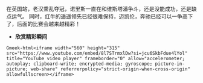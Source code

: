 在英国站，老汉乘乱夺冠，诺里斯一直在和维斯塔潘争斗，还是没能成功，还是缺点运气。
同时，红牛的遥遥领先已经很难保持，迈凯伦，奔驰已经可以一争高下了，后面的比赛会越来越精彩！

- **欣赏精彩瞬间**

`Gmeek-html<iframe width="560" height="315" src="https://www.youtube.com/embed/8l7STrmxlDw?si=jcu6SkbFdue4lYol" title="YouTube video player" frameborder="0" allow="accelerometer; autoplay; clipboard-write; encrypted-media; gyroscope; picture-in-picture; web-share" referrerpolicy="strict-origin-when-cross-origin" allowfullscreen></iframe>`
